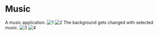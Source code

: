 # Music
A music application.
![1](https://user-images.githubusercontent.com/61471356/183647155-fe21dc37-87ce-414e-8cee-7115c72233ae.jpeg)
![2](https://user-images.githubusercontent.com/61471356/183647158-acbfb137-12fe-4503-843b-f2ef54887d81.jpeg)
The background gets changed with selected music.
![3](https://user-images.githubusercontent.com/61471356/183647170-bbbb5e7c-9121-444f-ae08-ed4cc722e6bc.jpeg)
![4](https://user-images.githubusercontent.com/61471356/183647178-95f607f7-e60c-4b54-a7fb-f3f38dc4eedb.jpeg)

